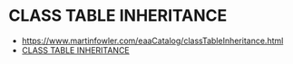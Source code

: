 
CLASS TABLE INHERITANCE
================================


+ <https://www.martinfowler.com/eaaCatalog/classTableInheritance.html>
+ [CLASS TABLE INHERITANCE](https://www.safaribooksonline.com/library/view/Patterns+of+Enterprise+Application+Architecture/0321127420/ch12.html#ch12lev1sec8)